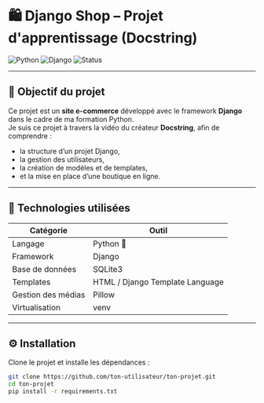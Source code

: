 # 🛍️ Django Shop – Projet d'apprentissage (Docstring)

![Python](https://img.shields.io/badge/Python-3.12-blue?logo=python)
![Django](https://img.shields.io/badge/Django-5.2.5-darkgreen?logo=django)
![Status](https://img.shields.io/badge/Status-En%20développement-yellow)

---

## 🎯 Objectif du projet

Ce projet est un **site e-commerce** développé avec le framework **Django** dans le cadre de ma formation Python.  
Je suis ce projet à travers la vidéo du créateur **Docstring**, afin de comprendre :
- la structure d’un projet Django,
- la gestion des utilisateurs,
- la création de modèles et de templates,
- et la mise en place d’une boutique en ligne.

---

## 🧠 Technologies utilisées

| Catégorie | Outil |
|------------|--------|
| Langage | Python 🐍 |
| Framework | Django |
| Base de données | SQLite3 |
| Templates | HTML / Django Template Language |
| Gestion des médias | Pillow |
| Virtualisation | venv |

---

## ⚙️ Installation

Clone le projet et installe les dépendances :

```bash
git clone https://github.com/ton-utilisateur/ton-projet.git
cd ton-projet
pip install -r requirements.txt
